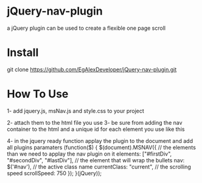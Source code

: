 # jQuery-nav-plugin
a jQuery plugin can be used to create a flexible one page scroll

# Install
git clone https://github.com/EgAlexDeveloper/jQuery-nav-plugin.git

# How To Use
1- add jquery.js, msNav.js and style.css to your project
    <!-- the site styles -->
    <link rel="stylesheet" type="text/css" href="css/style.css" />
    <!-- the site scripts -->
    <script type="text/javascript" src="js/jquery.min.js"></script>
    <script type="text/javascript" src="js/msNav.js"></script>
    
2- attach them to the html file you use
3- be sure from adding the nav container to the html and a unique id for each element you use like this
    <!-- Nav Bar container -->
    <ul id="nav" class="scroller-nav"></ul>
    <!-- Page Elements -->
    <div id="firstDiv"></div>
    <div id="secondDiv"></div>
    <div id="lastDiv"></div>
    
4- in the jquery ready function applay the plugin to the document and add all plugins paramaters
(function($) {
    $(document).MSNAV({
        // the elements than we need to applay the nav plugin on it
        elements: ["#firstDiv", "#secondDiv", "#lastDiv"],
        // the element that will wrap the bullets
        nav: $('#nav'),
        // the active class name
        currentClass: "current",
        // the scrolling speed
        scrollSpeed: 750
    });
}(jQuery));
